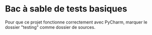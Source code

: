 # Bac à sable de tests basiques

Pour que ce projet fonctionne correctement avec PyCharm, marquer le dossier "testing"
 comme dossier de sources.